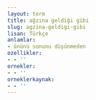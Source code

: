 ```yaml
---
layout: term
title: ağzına geldiği gibi
slug: agzina-geldigi-gibi
lisan: Türkçe
anlamlar:
- önünü sonunu düşünmeden
ozellikler:
- - ''
ornekler:
- - ''
orneklerkaynak:
- - ''
---
```

